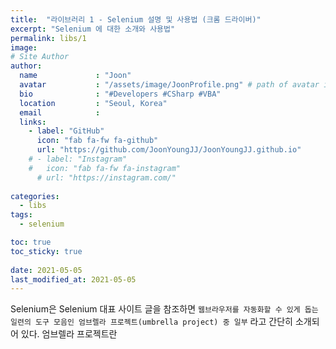 ```yaml
---
title:  "라이브러리 1 - Selenium 설명 및 사용법 (크롬 드라이버)"
excerpt: "Selenium 에 대한 소개와 사용법"
permalink: libs/1
image: 
# Site Author
author:
  name             : "Joon"
  avatar           : "/assets/image/JoonProfile.png" # path of avatar image, e.g. "/assets/images/bio-photo.jpg"
  bio              : "#Developers #CSharp #VBA"
  location         : "Seoul, Korea"
  email            :
  links:
    - label: "GitHub"
      icon: "fab fa-fw fa-github"
      url: "https://github.com/JoonYoungJJ/JoonYoungJJ.github.io"
    # - label: "Instagram"
    #   icon: "fab fa-fw fa-instagram"
      # url: "https://instagram.com/"
      
categories:
  - libs
tags:
  - selenium

toc: true
toc_sticky: true
 
date: 2021-05-05
last_modified_at: 2021-05-05
---
```


Selenium은 Selenium 대표 사이트 글을 참조하면 `웹브라우저를 자동화할 수 있게 돕는 일련의 도구 모음인 엄브렐라 프로젝트(umbrella project) 중 일부` 라고 간단히 소개되어 있다. 엄브렐라 프로젝트란  
